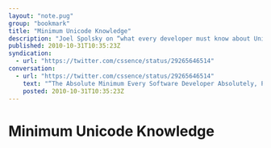 ```yaml
---
layout: "note.pug"
group: "bookmark"
title: "Minimum Unicode Knowledge"
description: "Joel Spolsky on “what every developer must know about Unicode”."
published: 2010-10-31T10:35:23Z
syndication:
  - url: "https://twitter.com/cssence/status/29265646514"
conversation:
  - url: "https://twitter.com/cssence/status/29265646514"
    text: "“The Absolute Minimum Every Software Developer Absolutely, Positively Must Know About Unicode (No Excuses!)” [bit.ly/1F5eUN](https://www.joelonsoftware.com/2003/10/08/the-absolute-minimum-every-software-developer-absolutely-positively-must-know-about-unicode-and-character-sets-no-excuses/) by [@spolsky](https://twitter.com/spolsky)"
    posted: 2010-10-31T10:35:23Z
---
```


# Minimum Unicode Knowledge

